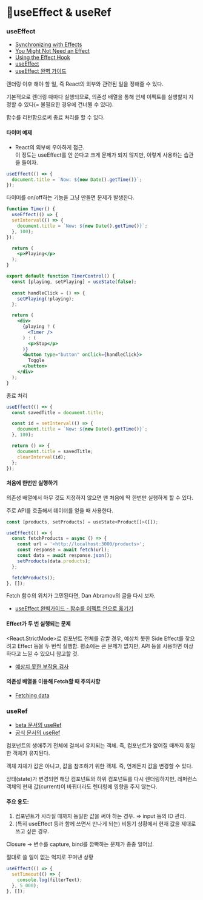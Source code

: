 # useEffect & useRef

### useEffect

* [Synchronizing with Effects](https://beta.reactjs.org/learn/synchronizing-with-effects)
* [You Might Not Need an Effect](https://beta.reactjs.org/learn/you-might-not-need-an-effect)
* [Using the Effect Hook](https://ko.reactjs.org/docs/hooks-effect.html)
* [useEffect](https://beta.reactjs.org/reference/react/useEffect)
* [useEffect 완벽 가이드](https://overreacted.io/ko/a-complete-guide-to-useeffect/)

렌더링 이후 해야 할 일, 즉 React의 외부와 관련된 일을 정해줄 수 있다.

기본적으로 렌더링 때마다 실행되므로, 의존성 배열을 통해 언제 이펙트를 실행할지 지정할 수 있다(= 불필요한 경우에 건너뛸 수 있다).

함수를 리턴함으로써 종료 처리를 할 수 있다.

#### 타이머 예제

* React의 외부에 우아하게 접근. \
  이 정도는 useEffect를 안 쓴다고 크게 문제가 되지 않지만, 이렇게 사용하는 습관을 들이자.

```jsx
useEffect(() => {
  document.title = `Now: ${new Date().getTime()}`;
});
```

타이머를 on/off하는 기능을 그냥 만들면 문제가 발생한다.

```jsx
function Timer() {
  useEffect(() => {
  setInterval(() => {
    document.title = `Now: ${new Date().getTime()}`;
  }, 100);
});

  return (
    <p>Playing</p>
  );
}

export default function TimerControl() {
  const [playing, setPlaying] = useState(false);
	
  const handleClick = () => {
    setPlaying(!playing);
  };

  return (
    <div>
      {playing ? (
        <Timer />
      ) : (
        <p>Stop</p>
      )}
      <button type="button" onClick={handleClick}>
        Toggle
      </button>
    </div>
  );
}
```

종료 처리

```jsx
useEffect(() => {
  const savedTitle = document.title;

  const id = setInterval(() => {
    document.title = `Now: ${new Date().getTime()}`;
  }, 100);

  return () => {
    document.title = savedTitle;
    clearInterval(id);
  };
});
```

#### 처음에 한번만 실행하기

의존성 배열에서 아무 것도 지정하지 않으면 맨 처음에 딱 한번만 실행하게 할 수 있다.

주로 API를 호출해서 데이터를 얻을 때 사용한다.

```jsx
const [products, setProducts] = useState<Product[]>([]);

useEffect(() => {
  const fetchProducts = async () => {
    const url = '<http://localhost:3000/products>';
    const response = await fetch(url);
    const data = await response.json();
    setProducts(data.products);
  };

  fetchProducts();
}, []);
```

Fetch 함수의 위치가 고민된다면, Dan Abramov의 글을 다시 보자.

* [useEffect 완벽가이드 - 함수를 이펙트 안으로 옮기기](https://overreacted.io/ko/a-complete-guide-to-useeffect/#%ED%95%A8%EC%88%98%EB%A5%BC-%EC%9D%B4%ED%8E%99%ED%8A%B8-%EC%95%88%EC%9C%BC%EB%A1%9C-%EC%98%AE%EA%B8%B0%EA%B8%B0)

#### Effect가 두 번 실행되는 문제

\<React.StrictMode>로 컴포넌트 전체를 감쌀 경우, 예상치 못한 Side Effect를 찾으려고 Effect 등을 두 번씩 실행함. 평소에는 큰 문제가 없지만, API 등을 사용하면 이상하다고 느낄 수 있으니 참고할 것.

* [예상치 못한 부작용 검사](https://ko.reactjs.org/docs/strict-mode.html#detecting-unexpected-side-effects)

#### 의존성 배열을 이용해 Fetch할 때 주의사항

* [Fetching data](https://beta.reactjs.org/learn/synchronizing-with-effects#fetching-data)

### useRef

* [beta 문서의 useRef](https://beta.reactjs.org/reference/react/useRef)
* [공식 문서의 useRef](https://ko.reactjs.org/docs/hooks-reference.html#useref)

컴포넌트의 생애주기 전체에 걸쳐서 유지되는 객체. 즉, 컴포넌트가 없어질 때까지 동일한 객체가 유지된다.

객체 자체가 값은 아니고, 값을 참조하기 위한 객체. 즉, 언제든지 값을 변경할 수 있다.

상태(state)가 변경되면 해당 컴포넌트와 하위 컴포넌트를 다시 렌더링하지만, 레퍼런스 객체의 현재 값(current)이 바뀌더라도 렌더링에 영향을 주지 않는다.

#### 주요 용도:

1. 컴포넌트가 사라질 때까지 동일한 값을 써야 하는 경우. ⇒ input 등의 ID 관리.
2. (특히 useEffect 등과 함께 쓰면서 만나게 되는) 비동기 상황에서 현재 값을 제대로 쓰고 싶은 경우.

Closure → 변수를 capture, bind를 깜빡하는 문제가 종종 일어남.

절대로 쓸 일이 없는 억지로 꾸며낸 상황

```jsx
useEffect(() => {
  setTimeout(() => {
    console.log(filterText);
  }, 5_000);
}, []);
```

